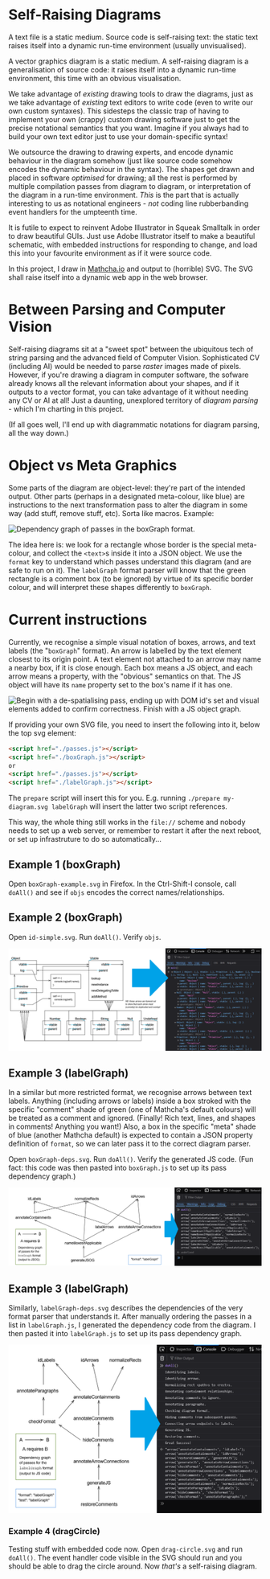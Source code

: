 # Self-Raising Diagrams
A text file is a static medium. Source code is self-raising text: the static text raises itself into a dynamic run-time environment (usually unvisualised).

A vector graphics diagram is a static medium. A self-raising diagram is a generalisation of source code: it raises itself into a dynamic run-time environment, this time with an obvious visualisation.

We take advantage of *existing* drawing tools to draw the diagrams, just as we take advantage of *existing* text editors to write code (even to write our own custom syntaxes). This sidesteps the classic trap of having to implement your own (crappy) custom drawing software just to get the precise notational semantics that you want. Imagine if you always had to build your own text editor just to use your domain-specific syntax!

We outsource the drawing to drawing experts, and encode dynamic behaviour in the diagram somehow (just like source code somehow encodes the dynamic behaviour in the syntax). The shapes get drawn and placed in software *optimised* for drawing; all the rest is performed by multiple compilation passes from diagram to diagram, or interpretation of the diagram in a run-time environment. *This* is the part that is actually interesting to us as notational engineers - *not* coding line rubberbanding event handlers for the umpteenth time.

It is futile to expect to reinvent Adobe Illustrator in Squeak Smalltalk in order to draw beautiful GUIs. Just use Adobe Illustrator itself to make a beautiful schematic, with embedded instructions for responding to change, and load this into your favourite environment as if it were source code.

In this project, I draw in [Mathcha.io](https://www.mathcha.io/editor) and output to (horrible) SVG. The SVG shall raise itself into a dynamic web app in the web browser.

# Between Parsing and Computer Vision
Self-raising diagrams sit at a "sweet spot" between the ubiquitous tech of string parsing and the advanced field of Computer Vision. Sophisticated  CV (including AI) would be needed to parse *raster* images made of pixels. However, if you're drawing a diagram in computer software, the sofware already knows all the relevant information about your shapes, and if it outputs to a vector format, you can take advantage of it without needing any CV or AI at all! Just a daunting, unexplored territory of *diagram parsing* - which I'm charting in this project.

(If all goes well, I'll end up with diagrammatic notations for diagram parsing, all the way down.)

# Object vs Meta Graphics
Some parts of the diagram are object-level: they're part of the intended output. Other parts (perhaps in a designated meta-colour, like blue) are instructions to the next transformation pass to alter the diagram in some way (add stuff, remove stuff, etc). Sorta like macros. Example:

![Dependency graph of passes in the boxGraph format.](./boxGraph-deps.svg)

The idea here is: we look for a rectangle whose border is the special meta-colour, and collect the `<text>`s inside it into a JSON object. We use the `format` key to understand which passes understand this diagram (and are safe to run on it). The `labelGraph` format parser will know that the green rectangle is a comment box (to be ignored) by virtue of its specific border colour, and will interpret these shapes differently to `boxGraph`.

# Current instructions
Currently, we recognise a simple visual notation of boxes, arrows, and text labels (the "`boxGraph`" format). An arrow is labelled by the text element closest to its origin point. A text element not attached to an arrow may name a nearby box, if it is close enough. Each box means a JS object, and each arrow means a property, with the "obvious" semantics on that. The JS object will have its `name` property set to the box's name if it has one.

![Begin with a de-spatialising pass, ending up with DOM id's set and visual elements added to confirm correctness. Finish with a JS object graph.](./boxes-arrows-labels-overview.svg)

If providing your own SVG file, you need to insert the following into it, below the top svg element:

```html
<script href="./passes.js"></script>
<script href="./boxGraph.js"></script>
or
<script href="./passes.js"></script>
<script href="./labelGraph.js"></script>
```

The `prepare` script will insert this for you. E.g. running `./prepare my-diagram.svg labelGraph` will insert the latter two script references.

This way, the whole thing still works in the `file://` scheme and nobody needs to set up a web server, or remember to restart it after the next reboot, or set up infrastruture to do so automatically...

## Example 1 (boxGraph)
Open `boxGraph-example.svg` in Firefox. In the Ctrl-Shift-I console, call `doAll()` and see if `objs` encodes the correct names/relationships.

## Example 2 (boxGraph)
Open `id-simple.svg`. Run `doAll()`. Verify `objs`.

![Demo of a more complex object structure.](./demo-id.png)

## Example 3 (labelGraph)
In a similar but more restricted format, we recognise arrows between text labels. Anything (including arrows or labels) inside a box stroked with the specific "comment" shade of green (one of Mathcha's default colours) will be treated as a comment and ignored. (Finally! Rich text, lines, and shapes in comments! Anything you want!) Also, a box in the specific "meta" shade of blue (another Mathcha default) is expected to contain a JSON property definition of `format`, so we can later pass it to the correct diagram parser.

Open `boxGraph-deps.svg`. Run `doAll()`. Verify the generated JS code. (Fun fact: this code was then pasted into `boxGraph.js` to set up its pass dependency graph.)

![Demo of the labelGraph format.](./demo-labelGraph.png)

## Example 3 (labelGraph)
Similarly, `labelGraph-deps.svg` describes the dependencies of the very format parser that understands it. After manually ordering the passes in a list in `labelGraph.js`, I generated the dependency code from the diagram. I then pasted it into `labelGraph.js` to set up its pass dependency graph.

![Demo of the labelGraph format feeding into itself.](./demo-labelGraph-own-deps.png)

### Example 4 (dragCircle)
Testing stuff with embedded code now. Open `drag-circle.svg` and run `doAll()`. The event handler code visible in the SVG should run and you should be able to drag the circle around. Now *that's* a self-raising diagram.
